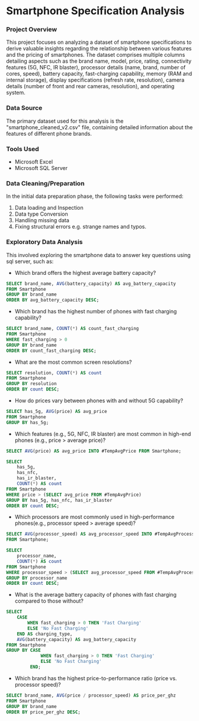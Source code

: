   # Smartphone Specification Analysis

  ### Project Overview
 
This project focuses on analyzing a dataset of smartphone specifications to derive valuable insights regarding the relationship between various features and the pricing of smartphones. The dataset comprises multiple columns detailing aspects such as the brand name, model, price, rating, connectivity features (5G, NFC, IR blaster), processor details (name, brand, number of cores, speed), battery capacity, fast-charging capability, memory (RAM and internal storage), display specifications (refresh rate, resolution), camera details (number of front and rear cameras, resolution), and operating system.

### Data Source

The primary dataset used for this analysis is the "smartphone_cleaned_v2.csv" file, containing detailed information about the features of different phone brands.

### Tools Used

- Microsoft Excel
- Microsoft SQL Server


### Data Cleaning/Preparation

In the initial data preparation phase, the following tasks were performed:
1. Data loading and Inspection
2. Data type Conversion
3. Handling missing data
4. Fixing structural errors e.g. strange names and typos.


### Exploratory Data Analysis

This involved exploring the smartphone data to answer key questions using sql server, such as:

- Which brand offers the highest average battery capacity?

```sql
SELECT brand_name, AVG(battery_capacity) AS avg_battery_capacity
FROM Smartphone
GROUP BY brand_name
ORDER BY avg_battery_capacity DESC;
```
  
- Which brand has the highest number of phones with fast charging capability?

```sql
SELECT brand_name, COUNT(*) AS count_fast_charging
FROM Smartphone
WHERE fast_charging > 0
GROUP BY brand_name
ORDER BY count_fast_charging DESC;
```

- What are the most common screen resolutions?

```sql
SELECT resolution, COUNT(*) AS count
FROM Smartphone
GROUP BY resolution
ORDER BY count DESC;
```

- How do prices vary between phones with and without 5G capability?

```sql
SELECT has_5g, AVG(price) AS avg_price
FROM Smartphone
GROUP BY has_5g;
```

- Which features (e.g., 5G, NFC, IR blaster) are most common in high-end phones (e.g., price > average price)?

```sql
SELECT AVG(price) AS avg_price INTO #TempAvgPrice FROM Smartphone;

SELECT 
    has_5g,
    has_nfc,
    has_ir_blaster,
    COUNT(*) AS count
FROM Smartphone
WHERE price > (SELECT avg_price FROM #TempAvgPrice)
GROUP BY has_5g, has_nfc, has_ir_blaster
ORDER BY count DESC;
```

- Which processors are most commonly used in high-performance phones(e.g., processor speed > average speed)?

```sql
SELECT AVG(processor_speed) AS avg_processor_speed INTO #TempAvgProcessorSpeed 
FROM Smartphone;

SELECT 
    processor_name,
    COUNT(*) AS count
FROM Smartphone
WHERE processor_speed > (SELECT avg_processor_speed FROM #TempAvgProcessorSpeed)
GROUP BY processor_name
ORDER BY count DESC;
```

- What is the average battery capacity of phones with fast charging compared to those without?

```sql
SELECT 
    CASE 
        WHEN fast_charging > 0 THEN 'Fast Charging'
        ELSE 'No Fast Charging'
    END AS charging_type,
    AVG(battery_capacity) AS avg_battery_capacity
FROM Smartphone
GROUP BY CASE 
             WHEN fast_charging > 0 THEN 'Fast Charging'
             ELSE 'No Fast Charging'
         END;
```

- Which brand has the highest price-to-performance ratio (price vs. processor speed)?

```sql
SELECT brand_name, AVG(price / processor_speed) AS price_per_ghz
FROM Smartphone
GROUP BY brand_name
ORDER BY price_per_ghz DESC;
```


